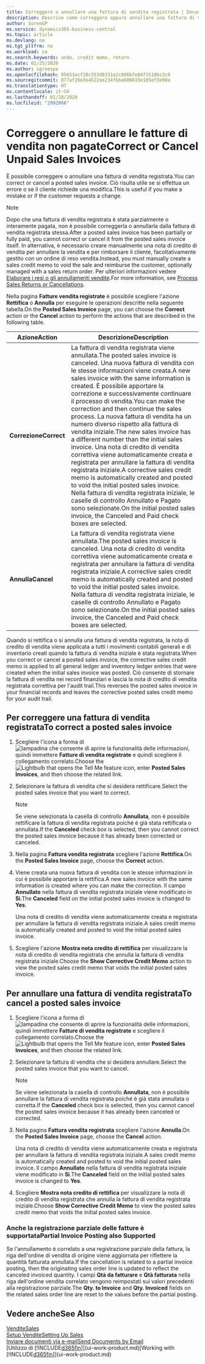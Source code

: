 ```yaml
---
title: Correggere o annullare una fattura di vendita registrata | Documenti Microsoft
description: Descrive come correggere oppure annullare una fattura di vendita registrata e collegarla a una nota di credito di vendita.
author: SorenGP
ms.service: dynamics365-business-central
ms.topic: article
ms.devlang: na
ms.tgt_pltfrm: na
ms.workload: na
ms.search.keywords: undo, credit memo, return
ms.date: 01/25/2020
ms.author: sgroespe
ms.openlocfilehash: 95653acf28c553d8331e2c086b7e84f1518bc3c0
ms.sourcegitcommit: 877af26e3e4522ee234fbba606615e105ef3e90a
ms.translationtype: HT
ms.contentlocale: it-CH
ms.lasthandoff: 01/28/2020
ms.locfileid: "2992066"
---
```

# <a name="correct-or-cancel-unpaid-sales-invoices"></a><span data-ttu-id="b9cb4-103">Correggere o annullare le fatture di vendita non pagate</span><span class="sxs-lookup"><span data-stu-id="b9cb4-103">Correct or Cancel Unpaid Sales Invoices</span></span>
<span data-ttu-id="b9cb4-104">È possibile correggere o annullare una fattura di vendita registrata.</span><span class="sxs-lookup"><span data-stu-id="b9cb4-104">You can correct or cancel a posted sales invoice.</span></span> <span data-ttu-id="b9cb4-105">Ciò risulta utile se si effettua un errore o se il cliente richiede una modifica.</span><span class="sxs-lookup"><span data-stu-id="b9cb4-105">This is useful if you make a mistake or if the customer requests a change.</span></span>

> [!NOTE]  
>   <span data-ttu-id="b9cb4-106">Dopo che una fattura di vendita registrata è stata parzialmente o interamente pagata, non è possibile correggerla o annullarla dalla fattura di vendita registrata stessa.</span><span class="sxs-lookup"><span data-stu-id="b9cb4-106">After a posted sales invoice has been partially or fully paid, you cannot correct or cancel it from the posted sales invoice itself.</span></span> <span data-ttu-id="b9cb4-107">In alternativa, è necessario creare manualmente una nota di credito di vendita per annullare la vendita e per rimborsare il cliente, facoltativamente gestito con un ordine di reso vendita.</span><span class="sxs-lookup"><span data-stu-id="b9cb4-107">Instead, you must manually create a sales credit memo to void the sale and reimburse the customer, optionally managed with a sales return order.</span></span> <span data-ttu-id="b9cb4-108">Per ulteriori informazioni vedere [Elaborare i resi o gli annullamenti vendite](sales-how-process-sales-returns-cancellations.md).</span><span class="sxs-lookup"><span data-stu-id="b9cb4-108">For more information, see [Process Sales Returns or Cancellations](sales-how-process-sales-returns-cancellations.md).</span></span>

<span data-ttu-id="b9cb4-109">Nella pagina **Fatture vendita registrate** è possibile scegliere l'azione **Rettifica** o **Annulla** per eseguire le operazioni descritte nella seguente tabella.</span><span class="sxs-lookup"><span data-stu-id="b9cb4-109">On the **Posted Sales Invoice** page, you can choose the **Correct** action or the **Cancel** action to perform the actions that are described in the following table.</span></span>

| <span data-ttu-id="b9cb4-110">Azione</span><span class="sxs-lookup"><span data-stu-id="b9cb4-110">Action</span></span> | <span data-ttu-id="b9cb4-111">Descrizione</span><span class="sxs-lookup"><span data-stu-id="b9cb4-111">Description</span></span> |
| --- | --- |
| <span data-ttu-id="b9cb4-112">**Correzione**</span><span class="sxs-lookup"><span data-stu-id="b9cb4-112">**Correct**</span></span> |<span data-ttu-id="b9cb4-113">La fattura di vendita registrata viene annullata.</span><span class="sxs-lookup"><span data-stu-id="b9cb4-113">The posted sales invoice is canceled.</span></span> <span data-ttu-id="b9cb4-114">Una nuova fattura di vendita con le stesse informazioni viene creata.</span><span class="sxs-lookup"><span data-stu-id="b9cb4-114">A new sales invoice with the same information is created.</span></span> <span data-ttu-id="b9cb4-115">È possibile apportare la correzione e successivamente continuare il processo di vendita.</span><span class="sxs-lookup"><span data-stu-id="b9cb4-115">You can make the correction and then continue the sales process.</span></span> <span data-ttu-id="b9cb4-116">La nuova fattura di vendita ha un numero diverso rispetto alla fattura di vendita iniziale.</span><span class="sxs-lookup"><span data-stu-id="b9cb4-116">The new sales invoice has a different number than the initial sales invoice.</span></span> <span data-ttu-id="b9cb4-117">Una nota di credito di vendita correttiva viene automaticamente creata e registrata per annullare la fattura di vendita registrata iniziale.</span><span class="sxs-lookup"><span data-stu-id="b9cb4-117">A corrective sales credit memo is automatically created and posted to void the initial posted sales invoice.</span></span> <span data-ttu-id="b9cb4-118">Nella fattura di vendita registrata iniziale, le caselle di controllo Annullato e Pagato sono selezionate.</span><span class="sxs-lookup"><span data-stu-id="b9cb4-118">On the initial posted sales invoice, the Canceled and Paid check boxes are selected.</span></span> |
| <span data-ttu-id="b9cb4-119">**Annulla**</span><span class="sxs-lookup"><span data-stu-id="b9cb4-119">**Cancel**</span></span> |<span data-ttu-id="b9cb4-120">La fattura di vendita registrata viene annullata.</span><span class="sxs-lookup"><span data-stu-id="b9cb4-120">The posted sales invoice is canceled.</span></span> <span data-ttu-id="b9cb4-121">Una nota di credito di vendita correttiva viene automaticamente creata e registrata per annullare la fattura di vendita registrata iniziale.</span><span class="sxs-lookup"><span data-stu-id="b9cb4-121">A corrective sales credit memo is automatically created and posted to void the initial posted sales invoice.</span></span> <span data-ttu-id="b9cb4-122">Nella fattura di vendita registrata iniziale, le caselle di controllo Annullato e Pagato sono selezionate.</span><span class="sxs-lookup"><span data-stu-id="b9cb4-122">On the initial posted sales invoice, the Canceled and Paid check boxes are selected.</span></span> |

<span data-ttu-id="b9cb4-123">Quando si rettifica o si annulla una fattura di vendita registrata, la nota di credito di vendita viene applicata a tutti i movimenti contabili generali e di inventario creati quando la fattura di vendita iniziale è stata registrata.</span><span class="sxs-lookup"><span data-stu-id="b9cb4-123">When you correct or cancel a posted sales invoice, the corrective sales credit memo is applied to all general ledger and inventory ledger entries that were created when the initial sales invoice was posted.</span></span> <span data-ttu-id="b9cb4-124">Ciò consente di stornare la fattura di vendita nei record finanziari e lascia la nota di credito di vendita registrata correttiva per l'audit trail.</span><span class="sxs-lookup"><span data-stu-id="b9cb4-124">This reverses the posted sales invoice in your financial records and leaves the corrective posted sales credit memo for your audit trail.</span></span>

## <a name="to-correct-a-posted-sales-invoice"></a><span data-ttu-id="b9cb4-125">Per correggere una fattura di vendita registrata</span><span class="sxs-lookup"><span data-stu-id="b9cb4-125">To correct a posted sales invoice</span></span>
1. <span data-ttu-id="b9cb4-126">Scegliere l'icona a forma di ![lampadina che consente di aprire la funzionalità delle informazioni](media/ui-search/search_small.png "Informazioni sull'operazione che si desidera eseguire"), quindi immettere **Fatture di vendita registrate** e quindi scegliere il collegamento correlato.</span><span class="sxs-lookup"><span data-stu-id="b9cb4-126">Choose the ![Lightbulb that opens the Tell Me feature](media/ui-search/search_small.png "Tell me what you want to do") icon, enter **Posted Sales Invoices**, and then choose the related link.</span></span>  
2. <span data-ttu-id="b9cb4-127">Selezionare la fattura di vendita che si desidera rettificare.</span><span class="sxs-lookup"><span data-stu-id="b9cb4-127">Select the posted sales invoice that you want to correct.</span></span>

    > [!NOTE]  
    >   <span data-ttu-id="b9cb4-128">Se viene selezionata la casella di controllo **Annullata**, non è possibile rettificare la fattura di vendita registrata poiché è già stata rettificata o annullata.</span><span class="sxs-lookup"><span data-stu-id="b9cb4-128">If the **Canceled** check box is selected, then you cannot correct the posted sales invoice because it has already been corrected or canceled.</span></span>
3. <span data-ttu-id="b9cb4-129">Nella pagina **Fattura vendita registrata** scegliere l'azione **Rettifica**.</span><span class="sxs-lookup"><span data-stu-id="b9cb4-129">On the **Posted Sales Invoice** page, choose the **Correct** action.</span></span>  
4. <span data-ttu-id="b9cb4-130">Viene creata una nuova fattura di vendita con le stesse informazioni in cui è possibile apportare la rettifica.</span><span class="sxs-lookup"><span data-stu-id="b9cb4-130">A new sales invoice with the same information is created where you can make the correction.</span></span> <span data-ttu-id="b9cb4-131">Il campo **Annullato** nella fattura di vendita registrata iniziale viene modificato in **Sì**.</span><span class="sxs-lookup"><span data-stu-id="b9cb4-131">The **Canceled** field on the initial posted sales invoice is changed to **Yes**.</span></span>

    <span data-ttu-id="b9cb4-132">Una nota di credito di vendita viene automaticamente creata e registrata per annullare la fattura di vendita registrata iniziale.</span><span class="sxs-lookup"><span data-stu-id="b9cb4-132">A sales credit memo is automatically created and posted to void the initial posted sales invoice.</span></span>
5. <span data-ttu-id="b9cb4-133">Scegliere l'azione **Mostra nota credito di rettifica** per visualizzare la nota di credito di vendita registrata che annulla la fattura di vendita registrata iniziale.</span><span class="sxs-lookup"><span data-stu-id="b9cb4-133">Choose the **Show Corrective Credit Memo** action to view the posted sales credit memo that voids the initial posted sales invoice.</span></span>

## <a name="to-cancel-a-posted-sales-invoice"></a><span data-ttu-id="b9cb4-134">Per annullare una fattura di vendita registrata</span><span class="sxs-lookup"><span data-stu-id="b9cb4-134">To cancel a posted sales invoice</span></span>
1. <span data-ttu-id="b9cb4-135">Scegliere l'icona a forma di ![lampadina che consente di aprire la funzionalità delle informazioni](media/ui-search/search_small.png "Informazioni sull'operazione che si desidera eseguire"), quindi immettere **Fatture di vendita registrate** e scegliere il collegamento correlato.</span><span class="sxs-lookup"><span data-stu-id="b9cb4-135">Choose the ![Lightbulb that opens the Tell Me feature](media/ui-search/search_small.png "Tell me what you want to do") icon, enter **Posted Sales Invoices**, and then choose the related link.</span></span>  
2. <span data-ttu-id="b9cb4-136">Selezionare la fattura di vendita che si desidera annullare.</span><span class="sxs-lookup"><span data-stu-id="b9cb4-136">Select the posted sales invoice that you want to cancel.</span></span>

    > [!NOTE]  
    >   <span data-ttu-id="b9cb4-137">Se viene selezionata la casella di controllo **Annullata**, non è possibile annullare la fattura di vendita registrata poiché è già stata annullata o corretta.</span><span class="sxs-lookup"><span data-stu-id="b9cb4-137">If the **Canceled** check box is selected, then you cannot cancel the posted sales invoice because it has already been canceled or corrected.</span></span>
3. <span data-ttu-id="b9cb4-138">Nella pagina **Fattura vendita registrata** scegliere l'azione **Annulla**.</span><span class="sxs-lookup"><span data-stu-id="b9cb4-138">On the **Posted Sales Invoice** page, choose the **Cancel** action.</span></span>

    <span data-ttu-id="b9cb4-139">Una nota di credito di vendita viene automaticamente creata e registrata per annullare la fattura di vendita registrata iniziale.</span><span class="sxs-lookup"><span data-stu-id="b9cb4-139">A sales credit memo is automatically created and posted to void the initial posted sales invoice.</span></span> <span data-ttu-id="b9cb4-140">Il campo **Annullato** nella fattura di vendita registrata iniziale viene modificato in **Sì**.</span><span class="sxs-lookup"><span data-stu-id="b9cb4-140">The **Canceled** field on the initial posted sales invoice is changed to **Yes**.</span></span>
4. <span data-ttu-id="b9cb4-141">Scegliere **Mostra nota credito di rettifica** per visualizzare la nota di credito di vendita registrata che annulla la fattura di vendita registrata iniziale.</span><span class="sxs-lookup"><span data-stu-id="b9cb4-141">Choose **Show Corrective Credit Memo** to view the posted sales credit memo that voids the initial posted sales invoice.</span></span>

### <a name="partial-invoice-posting-also-supported"></a><span data-ttu-id="b9cb4-142">Anche la registrazione parziale delle fatture è supportata</span><span class="sxs-lookup"><span data-stu-id="b9cb4-142">Partial Invoice Posting also Supported</span></span>
<span data-ttu-id="b9cb4-143">Se l'annullamento è correlato a una registrazione parziale della fattura, la riga dell'ordine di vendita di origine viene aggiornata per riflettere la quantità fatturata annullata.</span><span class="sxs-lookup"><span data-stu-id="b9cb4-143">If the cancellation is related to a partial invoice posting, then the originating sales order line is updated to reflect the canceled invoiced quantity.</span></span> <span data-ttu-id="b9cb4-144">I campi **Qtà da fatturare** e **Qtà fatturata** nella riga dell'ordine vendita correlato vengono reimpostati sui valori precedenti alla registrazione parziale.</span><span class="sxs-lookup"><span data-stu-id="b9cb4-144">The **Qty. to Invoice** and **Qty. Invoiced** fields on the related sales order line are reset to the values before the partial posting.</span></span>

## <a name="see-also"></a><span data-ttu-id="b9cb4-145">Vedere anche</span><span class="sxs-lookup"><span data-stu-id="b9cb4-145">See Also</span></span>
[<span data-ttu-id="b9cb4-146">Vendite</span><span class="sxs-lookup"><span data-stu-id="b9cb4-146">Sales</span></span>](sales-manage-sales.md)  
[<span data-ttu-id="b9cb4-147">Setup Vendite</span><span class="sxs-lookup"><span data-stu-id="b9cb4-147">Setting Up Sales</span></span>](sales-setup-sales.md)  
[<span data-ttu-id="b9cb4-148">Inviare documenti via e-mail</span><span class="sxs-lookup"><span data-stu-id="b9cb4-148">Send Documents by Email</span></span>](ui-how-send-documents-email.md)  
<span data-ttu-id="b9cb4-149">[Utilizzo di [!INCLUDE[d365fin](includes/d365fin_md.md)]](ui-work-product.md)</span><span class="sxs-lookup"><span data-stu-id="b9cb4-149">[Working with [!INCLUDE[d365fin](includes/d365fin_md.md)]](ui-work-product.md)</span></span>
